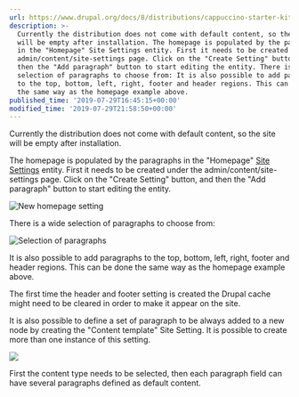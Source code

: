 ```yaml
---
url: https://www.drupal.org/docs/8/distributions/cappuccino-starter-kit/basic-usage
description: >-
  Currently the distribution does not come with default content, so the site
  will be empty after installation. The homepage is populated by the paragraphs
  in the "Homepage" Site Settings entity. First it needs to be created under the
  admin/content/site-settings page. Click on the "Create Setting" button, and
  then the "Add paragraph" button to start editing the entity. There is a wide
  selection of paragraphs to choose from: It is also possible to add paragraphs
  to the top, bottom, left, right, footer and header regions. This can be done
  the same way as the homepage example above.
published_time: '2019-07-29T16:45:15+00:00'
modified_time: '2019-07-29T21:58:50+00:00'
---
```

Currently the distribution does not come with default content, so the site will be empty after installation.

The homepage is populated by the paragraphs in the "Homepage" [Site Settings](https://www.drupal.org/project/site%5Fsettings) entity. First it needs to be created under the admin/content/site-settings page. Click on the "Create Setting" button, and then the "Add paragraph" button to start editing the entity.

![New homepage setting](https://www.drupal.org/files/setup_01.jpg)

There is a wide selection of paragraphs to choose from:

![Selection of paragraphs](https://www.drupal.org/files/setup_02.jpg)

It is also possible to add paragraphs to the top, bottom, left, right, footer and header regions. This can be done the same way as the homepage example above.

The first time the header and footer setting is created the Drupal cache might need to be cleared in order to make it appear on the site.

It is also possible to define a set of paragraph to be always added to a new node by creating the "Content template" Site Setting. It is possible to create more than one instance of this setting.

![](https://www.drupal.org/files/setup_03.jpg)

First the content type needs to be selected, then each paragraph field can have several paragraphs defined as default content.